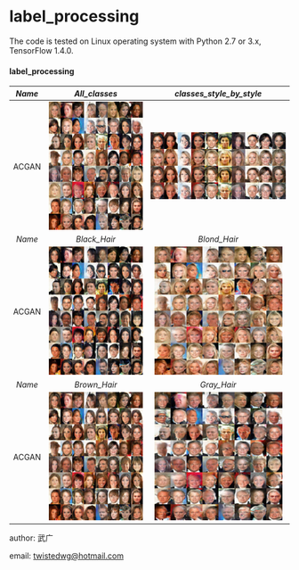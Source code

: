 label_processing
======================================================

The code is tested on Linux operating system with Python 2.7 or 3.x, TensorFlow 1.4.0.

#### label_processing
*Name* | *All_classes* | *classes_style_by_style* 
:---: | :---: | :---: |
ACGAN | <img src = 'output/ACGAN_epoch028_test_all_classes.png' height = '230px'> | <img src = 'output/ACGAN_epoch028_test_all_classes_style_by_style.png' height = '120px'>
*Name* | *Black_Hair* | *Blond_Hair* 
ACGAN | <img src = 'output/ACGAN_epoch028_test_class_Black.png' height = '230px'> | <img src = 'output/ACGAN_epoch028_test_class_Blond.png' height = '230px'>
  *Name* | *Brown_Hair* | *Gray_Hair* 
ACGAN | <img src = 'output/ACGAN_epoch028_test_class_Brown.png' height = '230px'> | <img src = 'output/ACGAN_epoch028_test_class_Gray.png' height = '230px'>

author: 武广

email: twistedwg@hotmail.com



